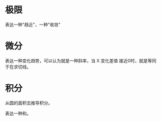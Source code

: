 ﻿

# 极限

表达一种"趋近"，一种"收敛"

# 微分

表达一种变化趋势，可以认为就是一种斜率，当 X 变化差值 接近0时，就是等同于在求切线。

# 积分

从圆的面积去推导积分。

表达一种和。




